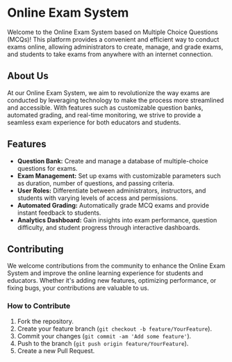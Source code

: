 # Online Exam System 

Welcome to the Online Exam System based on Multiple Choice Questions (MCQs)! This platform provides a convenient and efficient way to conduct exams online, allowing administrators to create, manage, and grade exams, and students to take exams from anywhere with an internet connection.

## About Us

At our Online Exam System, we aim to revolutionize the way exams are conducted by leveraging technology to make the process more streamlined and accessible. With features such as customizable question banks, automated grading, and real-time monitoring, we strive to provide a seamless exam experience for both educators and students.

## Features

- **Question Bank:** Create and manage a database of multiple-choice questions for exams.
- **Exam Management:** Set up exams with customizable parameters such as duration, number of questions, and passing criteria.
- **User Roles:** Differentiate between administrators, instructors, and students with varying levels of access and permissions.
- **Automated Grading:** Automatically grade MCQ exams and provide instant feedback to students.
- **Analytics Dashboard:** Gain insights into exam performance, question difficulty, and student progress through interactive dashboards.

## Contributing

We welcome contributions from the community to enhance the Online Exam System and improve the online learning experience for students and educators. Whether it's adding new features, optimizing performance, or fixing bugs, your contributions are valuable to us.

### How to Contribute

1. Fork the repository.
2. Create your feature branch (`git checkout -b feature/YourFeature`).
3. Commit your changes (`git commit -am 'Add some feature'`).
4. Push to the branch (`git push origin feature/YourFeature`).
5. Create a new Pull Request.

